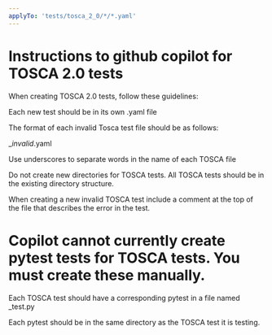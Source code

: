 ```yaml
---
applyTo: 'tests/tosca_2_0/*/*.yaml'
---
```

# Instructions to github copilot for TOSCA 2.0 tests

When creating TOSCA 2.0 tests, follow these guidelines:


Each new test should be in its own .yaml file


The format of each invalid Tosca test file should be as follows:

<parent directory name>_<two digit sequence number of invalid tests>_invalid_<brief description>.yaml

Use underscores to separate words in the name of each TOSCA file

Do not create new directories for TOSCA tests. All TOSCA tests should be in the existing directory structure.

When creating a new invalid TOSCA test include a comment at the top of the file that describes the error in the test.

# Copilot cannot currently create pytest tests for TOSCA tests. You must create these manually.
Each TOSCA test should have a corresponding pytest in a file named <name of TOSCA test>_test.py

Each pytest should be in the same directory as the TOSCA test it is testing.